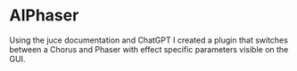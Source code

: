 # AIPhaser
 Using the juce documentation and ChatGPT I created a plugin that switches between a Chorus and Phaser with effect specific parameters visible on the GUI.
